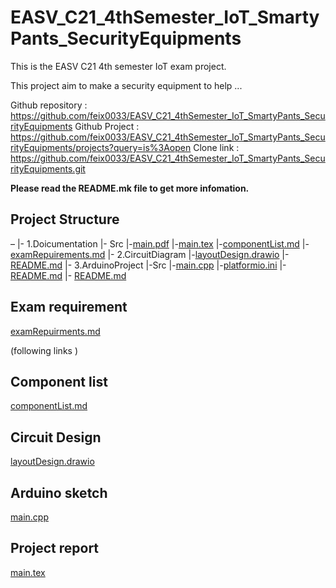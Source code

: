 # EASV_C21_4thSemester_IoT_SmartyPants_SecurityEquipments
This is the EASV C21 4th semester IoT exam project.

This project aim to make a security equipment to help ...

Github repository : https://github.com/feix0033/EASV_C21_4thSemester_IoT_SmartyPants_SecurityEquipments
Github Project : https://github.com/feix0033/EASV_C21_4thSemester_IoT_SmartyPants_SecurityEquipments/projects?query=is%3Aopen
Clone link : https://github.com/feix0033/EASV_C21_4thSemester_IoT_SmartyPants_SecurityEquipments.git

**Please read the README.mk file to get more infomation.**

## Project Structure

–
|- 1.Doicumentation
|- Src
|-[main.pdf](1.Documentation%2Fout%2Fmain.pdf)
|-[main.tex](1.Documentation%2Fsrc%2Fmain.tex)
|-[componentList.md](1.Documentation%2Fsrc%2FcomponentList.md)
|-[examRepuirements.md](1.Documentation%2Fsrc%2FexamRepuirements.md)
|- 2.CircuitDiagram
|-[layoutDesign.drawio](2.CircuitDiagram%2FlayoutDesign.drawio)
|-[README.md](2.CircuitDiagram%2FREADME.md)
|- 3.ArduinoProject
|-Src
|-[main.cpp](3.ArduinoProject%2Fsrc%2Fmain.cpp)
|-[platformio.ini](3.ArduinoProject%2Fplatformio.ini)
|-[README.md](3.ArduinoProject%2FREADME.md)
|- [README.md](README.md)
## Exam requirement
[examRepuirments.md](1.Documentation%2Fsrc%2FexamRepuirments.md)

(following links )
## Component list
[componentList.md](1.Documentation%2Fsrc%2FcomponentList.md)

## Circuit Design
[layoutDesign.drawio](2.CircuitDiagram%2FlayoutDesign.drawio)

## Arduino sketch
[main.cpp](3.ArduinoProject%2Fsrc%2Fmain.cpp)

## Project report
[main.tex](1.Documentation%2Fsrc%2Fmain.tex)

